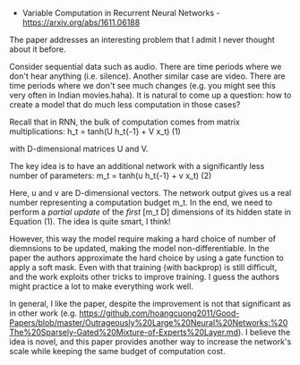 - Variable Computation in Recurrent Neural Networks - https://arxiv.org/abs/1611.06188

The paper addresses an interesting problem that I admit I never thought about it before. 

Consider sequential data such as audio. There are time periods where we don't hear anything (i.e. silence). Another similar case are video. There are time periods where
we don't see much changes (e.g. you might see this very often in Indian movies.haha). 
It is natural to come up a question: how to create a model that do much less computation in those cases? 

Recall that in RNN, the bulk of computation comes from matrix multiplications:
h_t = tanh(U h_t{-1} + V x_t) (1)

with D-dimensional matrices U and V.

The key idea is to have an additional network with a significantly less number of parameters:
m_t = tanh(u h_t{-1} + v x_t) (2)

Here, u and v are D-dimensional vectors. The network output gives us a real number representing a computation budget m_t.
In the end, we need to perform a *partial update* of the *first* [m_t D] dimensions of its hidden state in Equation (1). The idea is quite smart, I think!

However, this way the model require making a hard choice of number of diemnsions to be updated, making the model non-differentiable. In the paper the authors
approximate the hard choice by using a gate function to apply a soft mask. Even with that training (with backprop) is still
difficult, and the work exploits other tricks to improve training. I guess the authors might practice a lot to make everything work well.

In general, I like the paper, despite the improvement is not that significant as in other work (e.g. https://github.com/hoangcuong2011/Good-Papers/blob/master/Outrageously%20Large%20Neural%20Networks:%20The%20Sparsely-Gated%20Mixture-of-Experts%20Layer.md). I believe the idea is novel, and this paper provides another way to increase the network's scale while keeping the same budget of computation cost.
